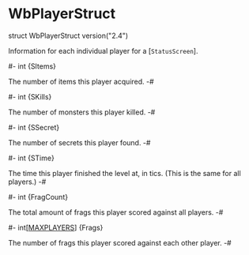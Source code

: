 # WbPlayerStruct

[MAXPLAYERS]: ../Globals.md#memb-MAXPLAYERS
[StatusScreen]: StatusScreen.md

<!-- api-declaration -->
struct WbPlayerStruct version("2.4")

<!-- api-definition -->
Information for each individual player for a [`StatusScreen`].

<!-- api-members -->
#-
int {SItems}

The number of items this player acquired.
-#

#-
int {SKills}

The number of monsters this player killed.
-#

#-
int {SSecret}

The number of secrets this player found.
-#

#-
int {STime}

The time this player finished the level at, in tics. (This is the same
for all players.)
-#

#-
int {FragCount}

The total amount of frags this player scored against all players.
-#

#-
int[[MAXPLAYERS]\] {Frags}

The number of frags this player scored against each other player.
-#
